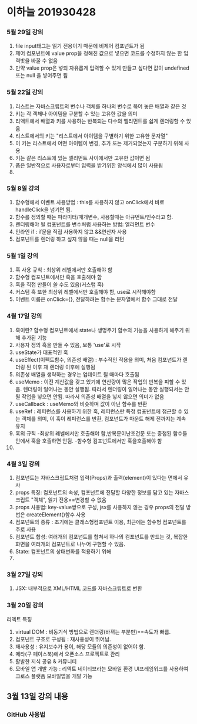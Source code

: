 # 이하늘 201930428

### 5월 29일 강의

1. file input태그는 읽기 전용이기 때문에 비제어 컴포넌트가 됨
2. 제어 컴포넌트에 value prop을 정해진 값으로 넣으면 코드를 수정하지 않는 한 입력밧을 바꿀 수 없음
3. 만약 value prop은 넣되 자유롭게 입력할 수 있게 만들고 싶다면 값이 undefined 또는 null 을 넣어주면 됨

### 5월 22일 강의

1. 리스트는 자바스크립트의 변수나 객체를 하나의 변수로 묶어 놓은 배열과 같은 것
2. 키는 각 객체나 아이템을 구분할 수 있는 고유한 값을 의미
3. 리액트에서 배열과 키를 사용하는 반복되는 다수의 엘리먼트를 쉽게 렌더링할 수 있음
4. 리스트에서의 키는 "리스트에서 아이템을 구별하기 위한 고유한 문자열"
5. 이 키는 리스트에서 어떤 아이템이 변경, 추가 또는 제거되었는지 구분하기 위해 사용
6. 키는 같은 리스트에 있는 엘리먼트 사이에서만 고유한 값이면 됨
7. 폼은 일반적으로 사용자로부터 입력을 받기위한 양식에서 많이 사용됨
8.

### 5월 8일 강의

1. 함수형에서 이벤트 사용방법 : this를 사용하지 않고 onClick에서 바로 handleClick을 넘기면 됨.
2. 함수를 정의할 때는 파라미터/매개변수, 사용할때는 아규먼트/인수라고 함.
3. 렌더링해야 될 컴포넌트를 변수처럼 사용하는 방법: 엘리먼트 변수
4. 인라인 if : if문을 직접 사용하지 않고 &&연산자 사용
5. 컴포넌트를 렌더링 하고 싶지 않을 때는 null을 리턴

### 5월 1일 강의

1. 훅 사용 규칙 : 최상위 레벨에서만 호출해야 함
2. 함수형 컴포넌트에서만 훅을 호출해야 함
3. 훅을 직접 만들어 쓸 수도 있음(커스텀 훅)
4. 커스텀 훅 또한 최상위 레벨에서만 호출해야 함, use로 시작해야함
5. 이벤트 이름은 onClick={}, 전달하려는 함수는 문자열에서 함수 그대로 전달

### 4월 17일 강의

1. 훅이란? 함수형 컴포넌트에서 state나 생명주기 함수의 기능을 사용하게 해주기 위해 추가된 기능
2. 사용자 정의 훅을 만들 수 있음, 보통 'use'로 시작
3. useState가 대표적인 훅
4. useEffect(이펙트함수, 의존성 배열) : 부수적인 작용을 의미, 처음 컴포넌트가 렌더링 된 이후 재 렌더링 이후에 실행됨
5. 의존성 배열을 생략하는 경우는 업데이트 될 때마다 호출됨
6. useMemo :
   이전 계산값을 갖고 있기에 연산량이 많은 작업의 반복을 피할 수 있음.
   렌더링이 일어나는 동안 실행됨.
   따라서 렌더링이 일어나는 동안 실행되서는 안될 작업을 넣으면 안됨.
   따라서 의존성 배열을 넣지 않으면 의미가 없음
7. useCallback : useMemo와 비슷하며 값이 아닌 함수를 반환
8. useRef : 레퍼런스를 사용하기 위한 훅, 레퍼런스란 특정 컴포넌트에 접근할 수 있는 객체를 의미, 이 훅이 레퍼런스를 반환, 컴포넌트가 마운트 해제 전까지는 계속 유지
9. 훅의 규칙 -최상위 레벨에서만 호출해야 함,반복문이난조건문 또는 중첩된 함수들 안에서 훅을 호출하면 안됨. -함수형 컴포넌트에서만 훅을호출해야 함
10.

### 4월 3일 강의

1. 컴포넌트는 자바스크립트처럼 입력(Props)과 출력(element)이 있다는 면에서 유사
2. props 특징: 컴포넌트의 속성, 컴포넌트에 전달할 다양한 정보를 담고 있는 자바스크립트 "객체", 읽기 전용==변경할 수 없음
3. props 사용법: key-value쌍으로 구성, jsx를 사용하지 않는 경우 props의 전달 방법은 createElement()함수 사용
4. 컴포넌트의 종류 : 초기에는 클래스형컴포넌트 이용, 최근에는 함수형 컴포넌트를 주로 사용
5. 컴포넌트 합성: 여러개의 컴포넌트를 합쳐서 하나의 컴포넌트를 만드는 것, 복잡한 화면을 여러개의 컴포넌트로 나누어 구현할 수 있음.
6. State: 컴포넌트의 상태변화를 적용하기 위해
7.

### 3월 27일 강의

1. JSX: 내부적으로 XML/HTML 코드를 자바스크립트로 변환

### 3월 20일 강의

리엑트 특징

1. virtual DOM : 비동기식 방법으로 렌더링(바뀌는 부분만)==속도가 빠름.
2. 컴포넌트 구조로 구성됨 : 재사용성이 뛰어남.
3. 재사용성 : 유지보수가 용이, 해당 모듈의 의존성이 없어야 함.
4. 메타(구 페이스북)에서 오픈소스 프로젝트로 관리
5. 활발한 지식 공유 & 커뮤니티
6. 모바일 앱 개발 가능 : 리엑트 네이티브라는 모바일 환경 UI프레임워크를 사용하여 크로스 플랫폼 모바일앱을 개발 가능

## 3월 13일 강의 내용

### GitHub 사용법
